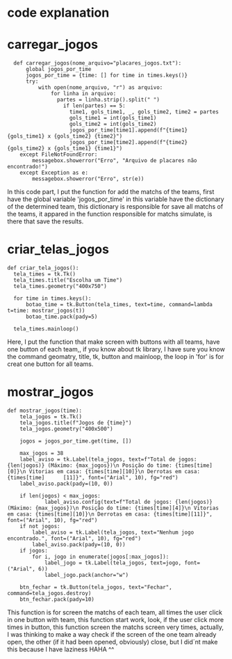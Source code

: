 # code explanation
  # carregar_jogos
      def carregar_jogos(nome_arquivo="placares_jogos.txt"):
          global jogos_por_time
          jogos_por_time = {time: [] for time in times.keys()} 
          try:
              with open(nome_arquivo, "r") as arquivo:
                  for linha in arquivo:
                    partes = linha.strip().split(" ")
                      if len(partes) == 5:
                        time1, gols_time1, _, gols_time2, time2 = partes
                        gols_time1 = int(gols_time1)
                        gols_time2 = int(gols_time2)
                        jogos_por_time[time1].append(f"{time1} {gols_time1} x {gols_time2} {time2}")
                        jogos_por_time[time2].append(f"{time2} {gols_time2} x {gols_time1} {time1}")
        except FileNotFoundError:
            messagebox.showerror("Erro", "Arquivo de placares não encontrado!")
        except Exception as e:
            messagebox.showerror("Erro", str(e)) 
  In this code part, I put the function for add the matchs of the teams, first have the global variable 'jogos_por_time' in this variable have the dictionary of the determined team, this dictionary is responsible for save all matchs of the teams, it appared in the function responsible for matchs simulate, is there that save the results.

# criar_telas_jogos
    def criar_tela_jogos():
      tela_times = tk.Tk()
      tela_times.title("Escolha um Time")
      tela_times.geometry("400x750")
    
      for time in times.keys():
          botao_time = tk.Button(tela_times, text=time, command=lambda t=time: mostrar_jogos(t))
          botao_time.pack(pady=5)
      
      tela_times.mainloop()
Here, I put the function that make screen with buttons with all teams, have one button of each team,, if you know about tk library, I have sure you know the command geomatry, title, tk, button and mainloop, the loop in 'for' is for creat one button for all teams.
# mostrar_jogos
    def mostrar_jogos(time):
        tela_jogos = tk.Tk()
        tela_jogos.title(f"Jogos de {time}")
        tela_jogos.geometry("400x500")

        jogos = jogos_por_time.get(time, [])
    
        max_jogos = 38
        label_aviso = tk.Label(tela_jogos, text=f"Total de jogos: {len(jogos)} (Máximo: {max_jogos})\n Posição do time: {times[time][0]}\n Vitorias em casa: {times[time][10]}\n Derrotas em casa: {times[time]      [11]}", font=("Arial", 10), fg="red")
        label_aviso.pack(pady=(10, 0))

        if len(jogos) < max_jogos:
                label_aviso.config(text=f"Total de jogos: {len(jogos)} (Máximo: {max_jogos})\n Posição do time: {times[time][4]}\n Vitorias em casa: {times[time][10]}\n Derrotas em casa: {times[time][11]}", font=("Arial", 10), fg="red")
        if not jogos:
            label_aviso = tk.Label(tela_jogos, text="Nenhum jogo encontrado.", font=("Arial", 10), fg="red")
            label_aviso.pack(pady=(10, 0))
        if jogos:
            for i, jogo in enumerate(jogos[:max_jogos]):
                label_jogo = tk.Label(tela_jogos, text=jogo, font=("Arial", 6))
                label_jogo.pack(anchor="w")

        btn_fechar = tk.Button(tela_jogos, text="Fechar", command=tela_jogos.destroy)
        btn_fechar.pack(pady=10)


This function is for screen the matchs of each team, all times the user click in one button with team, this function start work, look, if the user click more times in button, this function screen the matchs screen very times, actually, I was thinking to make a way check if the screen of the one team already open, the other (if it had been opened, obviously) close, but I did´nt make this because I have laziness HAHA ^^
